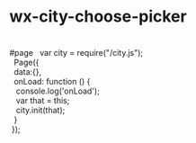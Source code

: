 # wx-city-choose-picker

# 


#page
&nbsp; var city = require("/city.js");<br>
&nbsp; Page({<br>
&nbsp;&nbsp;data:{},<br>
&nbsp;&nbsp;onLoad: function () {<br>
&nbsp;&nbsp;&nbsp;console.log('onLoad');<br>
&nbsp;&nbsp;&nbsp;var that = this;<br>
&nbsp;&nbsp;&nbsp;city.init(that);<br>
&nbsp;&nbsp;}<br>
&nbsp;});
